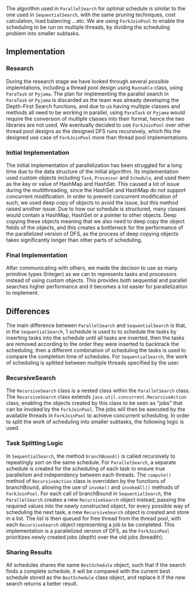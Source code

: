 The algorithm used in `ParallelSearch` for optimal schedule is similar to the one used in `SequentialSearch`, with the same pruning techniques, cost calculation, load balancing ...etc. We are using `ForkJoinPool` to enable the scheduling to be run on multiple threads, by dividing the scheduling problem into smaller subtasks.
## Implementation
### Research
During the research stage we have looked through several possible implemtations, including a thread pool design using `Runnable` class, using  `ParaTask` or `Pyjama`. The plan for implementing the parallel search in `ParaTask` or `Pyjama` is discarded as the team was already developing the Depth-First Search functions, and due to us having multiple classes and methods all need to be working in parallel, using `ParaTask` or `Pyjama` would require the conversion of multiple classes into their format, hence the two libraries are not used. We eventually decided to use `ForkJoinPool` over other thread pool designs as the designed DFS runs recursively, which fits the designed use case of `ForkJoinPool` more than thread pool implementations. 
### Initial Implementation
The initial implementation of parallelization has been struggled for a long time due to the data structure of the initial algorithm. Its implementation used custom objects including `Task`, `Processor` and `Schedule`, and used them as the key or value of HashMap and HashSet. This caused a lot of issue during the multithreading, since the HashSet and HashMap do not support concurrent modification. In order to prevent concurrent modification of such, we used deep copy of objects to avoid the issue, but this method raised another issue. Due to how our schedule is structured, many classes would contain a HashMap, HashSet or a pointer to other objects. Deep copying these objects meaning that we also need to deep copy the object fields of the objects, and this creates a bottleneck for the performance of the parallelized version of DFS, as the process of deep copying objects takes significantly longer than other parts of scheduling. 
### Final Implementation
After communicating with others, we made the decison to use as many primitive types (Integer) as we can to represents tasks and processors instead of using custom objects. This provides both sequential and parallel searches higher performance and it becomes a lot easier for parallelization to implement.

## Differences
The main difference between `ParallelSearch` and `SequentialSearch` is that, in the `SequentialSearch`, 1 schedule is used to to schedule the tasks by inserting tasks into the schedule until all tasks are inserted, then the tasks are removed according to the order they were inserted to backtrack the scheduling, then a different combination of scheduling the tasks is used to compare the completion time of schedules.
For `SequentialSearch`, the work of scheduling is splitted between multiple threads specified by the user. 
### RecursiveSearch
The `RecursiveSearch` class is a nested class within the `ParallelSearch` class. The `RecursiveSearch` class extends `java.util.concurrent.RecursiveAction` class, enabling the objects created by this class to be seen as "jobs" that can be invoked by the `ForkJoinPool`. The jobs will then be executed by the available threads in `ForkJoinPool` to achieve concurrent scheduling. In order to split the work of scheduling into smaller subtasks, the following logic is used.
### Task Splitting Logic
In `SequentialSearch`, the method `branchBound()` is called recursively to repeatingly sort on the same schedule. For `ParallelSearch`, a separate schedule is created for the scheduling of each task to ensure true parallelism and independency between each threads. The `compute()` method of `RecursiveAction` class is overridden by the functions of branchBound, allowing the use of `invoke()` and `invokeAll()` methods of `ForkJoinPool`. For each call of branchBound in `SequentialSearch`, the `ParallelSearch` creates a new `RecursiveSearch` object instead, passing the required values into the newly constructed object, for every possible way of scheduling the next task, a new `RecursiveSearch` object is created and store in a list. The list is then queued for free thread from the thread pool, with each `RecursiveSearch` object representing a job to be completed. This implementation is a parallelized version of DFS, as the `ForkJoinPool` prioritizes newly created jobs (depth) over the old jobs (breadth). 
### Sharing Results
All schedules shares the same `BestSchedule` object, such that if the search finds a complete schedule, it will be compared with the current best schedule stored as the `BestSchedule` class object, and replace it if the new search returns a better result.
